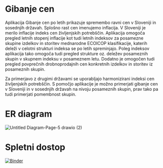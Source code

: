 # Gibanje cen 
Aplikacija Gibanje cen po letih prikazuje spremembo ravni cen v Sloveniji in  sosednjih državah. Splošno rast cen imenujemo inflacija. V Sloveniji je merilo inflacije indeks cen življenjskih potrebščin. Aplikacija omogoča pregled letnih stopenj inflacije kot tudi letnih indeksov za posamezne skupine izdelkov in storitev mednarodne ECOICOP klasifikacije, katerih deleži v celotni strukturi indeksa se po letih spreminjajo. Poleg indeksov aplikacija tako omogoča tudi pregled strukture oz. deležev posameznih skupin v skupnem indeksu v posameznem letu. Dodatno je omogočen tudi pregled povprečnih drobnoprodajnih cen konkretnih izdelkov in storitev iz posameznih skupin. 

Za primerjavo z drugimi državami se uporabljajo harmonizirani indeksi cen življenjskih potrebščin.  S pomočjo aplikacije je možno primerjati gibanje cen v Sloveniji in v sosednjih državah na nivoju posameznih skupin, prav tako pa tudi primerjati pomembnost skupin.
# ER diagram 
![Untitled Diagram-Page-5 drawio (2)](https://github.com/user-attachments/assets/511b2813-fc48-4045-87b7-957fcecd3247)

# Spletni dostop
[![Binder](https://mybinder.org/badge_logo.svg)](https://mybinder.org/v2/gh/valentinamacek/Gibanje_cen/main?urlpath=proxy%2F8080)

